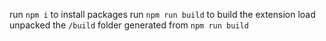 run `npm i` to install packages
run `npm run build` to build the extension
load unpacked the `/build` folder generated from `npm run build`
